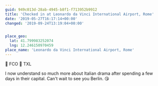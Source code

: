 ```yaml
---
guid: 949c013d-28ab-4945-b8f1-f713952b9912
title: 'Checked in at Leonardo da Vinci International Airport, Rome'
date: '2019-05-27T16:17:14+00:00'
changed: '2019-09-24T13:19:04+00:00'


place_geo:
  lat: 41.799983252074
  lng: 12.246150970459
place_name: 'Leonardo da Vinci International Airport, Rome'
---
```


🛫 FCO 
🛬 TXL

I now understand so much more about Italian drama after spending a few days in their capital. Can't wait to see you Berlin. 😘
